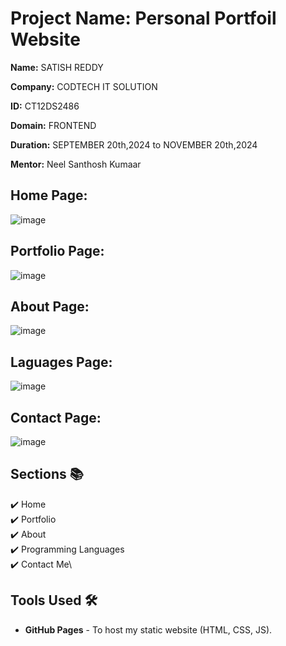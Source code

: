 # Project Name: Personal Portfoil Website

**Name:** SATISH REDDY

**Company:** CODTECH IT SOLUTION

**ID:** CT12DS2486

**Domain:** FRONTEND

**Duration:** SEPTEMBER 20th,2024 to NOVEMBER 20th,2024

**Mentor:** Neel Santhosh Kumaar




## Home Page:
![image](https://github.com/user-attachments/assets/6fa90bc5-4864-480b-a780-7684d01d2689)



## Portfolio Page:
![image](https://github.com/user-attachments/assets/64ff196b-860f-4886-9e6d-95b3900499af)


## About Page:
![image](https://github.com/user-attachments/assets/c0324fd0-62d4-43e9-85e1-691062b240b1)
## Laguages Page:
![image](https://github.com/user-attachments/assets/6cc5ff78-289f-416f-914f-31d906224821)


## Contact Page:
![image](https://github.com/user-attachments/assets/1cae806e-f8d1-4bcf-a668-1ea63c18ae02)



## Sections 📚
✔️ Home\
✔️ Portfolio\
✔️ About\
✔️ Programming Languages\
✔️ Contact Me\

## Tools Used 🛠️
* <b>GitHub Pages</b> - To host my static website (HTML, CSS, JS).


